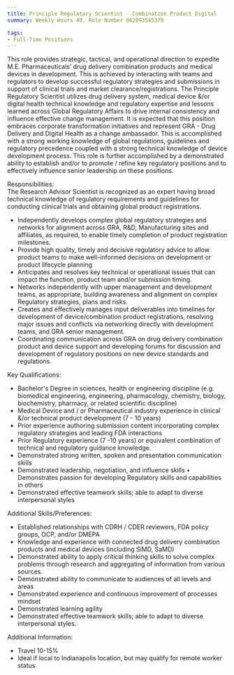 ```yaml
---
title: Principle Regulatory Scientist - Combination Product Digital
summary: Weekly Hours 40. Role Number 062093545379

tags:
- Full-Time Positions
---
```

This role provides strategic, tactical, and operational direction to expedite M.E. Pharmaceuticals’ drug delivery combination products and medical devices in development. This is achieved by interacting with teams and regulators to develop successful regulatory strategies and submissions in support of clinical trials and market clearance/registrations. The Principle Regulatory Scientist utilizes drug delivery system, medical device &/or digital health technical knowledge and regulatory expertise and lessons learned across Global Regulatory Affairs to drive internal consistency and influence effective change management.  It is expected that this position embraces corporate transformation initiatives and represent GRA - Drug Delivery and Digital Health as a change ambassador. This is accomplished with a strong working knowledge of global regulations, guidelines and regulatory precedence coupled with a strong technical knowledge of device development process. This role is further accomplished by a demonstrated ability to establish and/or to promote / refine key regulatory positions and to effectively influence senior leadership on these positions.  

Responsibilities: <br>
The Research Advisor Scientist is recognized as an expert having broad technical knowledge of regulatory requirements and guidelines for conducting clinical trials and obtaining global product registrations. 
- Independently develops complex global regulatory strategies and networks for alignment across GRA, R&D, Manufacturing sites and affiliates, as required, to enable timely completion of product registration milestones. 
- Provide high quality, timely and decisive regulatory advice to allow product teams to make well-informed decisions on development or product lifecycle planning 
- Anticipates and resolves key technical or operational issues that can impact the function, product team and/or submission timing. 
- Networks independently with upper management and development teams, as appropriate, building awareness and alignment on complex Regulatory strategies, plans and risks. 
- Creates and effectively manages input deliverables into timelines for development of device/combination product registrations, resolving major issues and conflicts via networking directly with development teams, and GRA senior management. 
- Coordinating communication across GRA on drug delivery combination product and device support and developing forums for discussion and development of regulatory positions on new device standards and regulations.  

Key Qualifications: <br>
- Bachelor's Degree in sciences, health or engineering discipline (e.g. biomedical engineering, engineering, pharmacology, chemistry, biology, biochemistry, pharmacy, or related scientific discipline) 
- Medical Device and / or Pharmaceutical industry experience in clinical &/or technical product development (7 - 10 years) 
- Prior experience authoring submission content incorporating complex regulatory strategies and leading FDA interactions 
- Prior Regulatory experience (7 -10 years) or equivalent combination of technical and regulatory guidance knowledge. 
- Demonstrated strong written, spoken and presentation communication skills 
- Demonstrated leadership, negotiation, and influence skills • Demonstrates passion for developing Regulatory skills and capabilities in others 
- Demonstrated effective teamwork skills; able to adapt to diverse interpersonal styles  


Additional Skills/Preferences: <br>
- Established relationships with CDRH / CDER reviewers, FDA policy groups, OCP, and/or DMEPA 
- Knowledge and experience with connected drug delivery combination products and medical devices (including SiMD, SaMD) 
- Demonstrated ability to apply critical thinking skills to solve complex problems through research and aggregating of information from various sources. 
- Demonstrated ability to communicate to audiences of all levels and areas 
- Demonstrated experience and continuous improvement of processes mindset 
- Demonstrated learning agility 
- Demonstrated effective teamwork skills; able to adapt to diverse interpersonal styles.  


Additional Information: <br>
- Travel 10-15%  
- Ideal if local to Indianapolis location, but may qualify for remote worker status 

